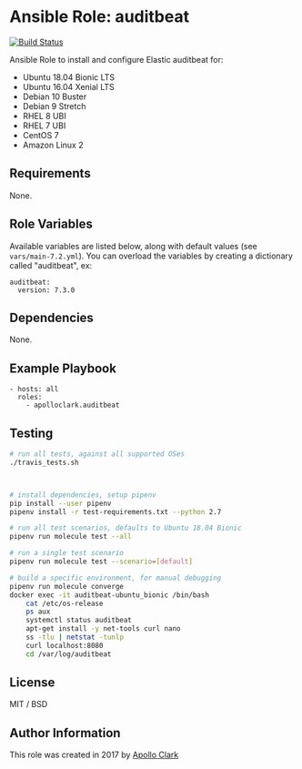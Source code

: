 # Ansible Role: auditbeat

[![Build Status](https://travis-ci.org/apolloclark/ansible-role-auditbeat.svg?branch=master)](https://travis-ci.org/apolloclark/ansible-role-auditbeat)

Ansible Role to install and configure Elastic auditbeat for:
- Ubuntu 18.04 Bionic LTS
- Ubuntu 16.04 Xenial LTS
- Debian 10 Buster
- Debian 9 Stretch
- RHEL 8 UBI
- RHEL 7 UBI
- CentOS 7
- Amazon Linux 2

## Requirements

None.

## Role Variables

Available variables are listed below, along with default values (see `vars/main-7.2.yml`).
You can overload the variables by creating a dictionary called "auditbeat", ex:

    auditbeat:
      version: 7.3.0

## Dependencies

None.

## Example Playbook

    - hosts: all
      roles:
        - apolloclark.auditbeat

## Testing

```sh
# run all tests, against all supported OSes
./travis_tests.sh



# install dependencies, setup pipenv
pip install --user pipenv
pipenv install -r test-requirements.txt --python 2.7

# run all test scenarios, defaults to Ubuntu 18.04 Bionic
pipenv run molecule test --all

# run a single test scenario
pipenv run molecule test --scenario=[default]

# build a specific environment, for manual debugging
pipenv run molecule converge
docker exec -it auditbeat-ubuntu_bionic /bin/bash
    cat /etc/os-release
    ps aux
    systemctl status auditbeat
    apt-get install -y net-tools curl nano
    ss -tlu | netstat -tunlp
    curl localhost:8080
    cd /var/log/auditbeat
```

## License

MIT / BSD

## Author Information

This role was created in 2017 by [Apollo Clark](https://www.apolloclark.com/)
